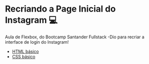 # Recriando a Page Inicial do Instagram :computer:

Aula de Flexbox, do Bootcamp Santander Fullstack -Dio para recriar a interface de login do Instagram! 



* [HTML básico](https://www.w3schools.com/html/)
* [CSS básico](https://developer.mozilla.org/pt-BR/docs/Web/CSS)

## 
